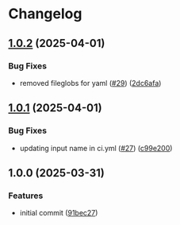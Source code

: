 # Changelog

## [1.0.2](https://github.com/entur/gha-api/compare/v1.0.1...v1.0.2) (2025-04-01)


### Bug Fixes

* removed fileglobs for yaml ([#29](https://github.com/entur/gha-api/issues/29)) ([2dc6afa](https://github.com/entur/gha-api/commit/2dc6afa017788b4a1f6e554a7f8041b13b1d6c56))

## [1.0.1](https://github.com/entur/gha-api/compare/v1.0.0...v1.0.1) (2025-04-01)


### Bug Fixes

* updating input name in ci.yml ([#27](https://github.com/entur/gha-api/issues/27)) ([c99e200](https://github.com/entur/gha-api/commit/c99e2003bab3f1d1e35c8908f66f4e81931a4b9c))

## 1.0.0 (2025-03-31)


### Features

* initial commit ([91bec27](https://github.com/entur/gha-api/commit/91bec27bb47ca0dbfb8a985802bbbec6e9a22697))
